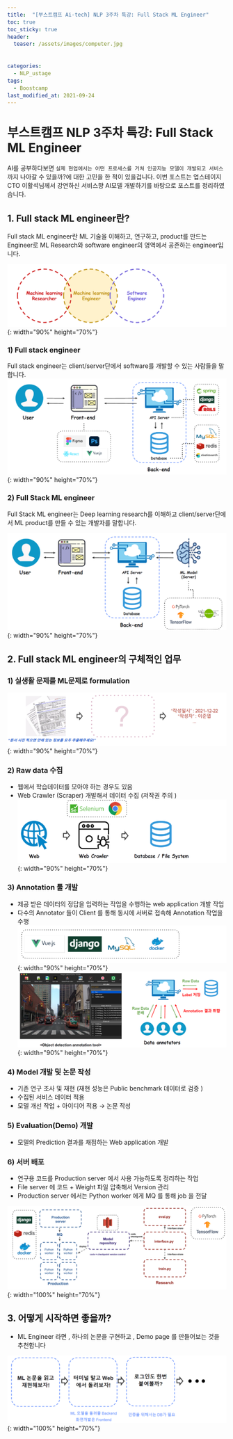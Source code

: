 ```yaml
---
title:  "[부스트캠프 Ai-tech] NLP 3주차 특강: Full Stack ML Engineer"
toc: true
toc_sticky: true
header:
  teaser: /assets/images/computer.jpg


categories:
  - NLP_ustage
tags:
  - Boostcamp
last_modified_at: 2021-09-24
---
```


# 부스트캠프 NLP 3주차 특강: Full Stack ML Engineer
AI를 공부하다보면 `실제 현업에서는 어떤 프로세스를 거쳐 인공지능 모델이 개발되고 서비스`까지 나아갈 수 있을까?에 대한 고민을 한 적이 있을겁니다. 이번 포스트는 업스테이지 CTO 이활석님께서 강연하신 서비스향 AI모델 개발하기를 바탕으로 포스트를 정리하였습니다.  


## 1. Full stack ML engineer란?  
Full stack ML engineer란 ML 기술을 이해하고, 연구하고, product를 만드는 Engineer로 ML Research와 software engineer의 영역에서 공존하는 engineer입니다.  

![](/assets/images/special_lec_10.png){: width="90%" height="70%"}  



### 1) Full stack engineer  
Full stack engineer는 client/server단에서 software를 개발할 수 있는 사람들을 말합니다.
![](/assets/images/special_lec_11.png){: width="90%" height="70%"}  

### 2) Full Stack ML engineer
Full Stack ML engineer는 Deep learning research를 이해하고 client/server단에서 ML product를 만들 수 있는 개발자를 말합니다.  

![](/assets/images/special_lec_12.png){: width="90%" height="70%"}  

## 2. Full stack ML engineer의 구체적인 업무

### 1) 실생활 문제를 ML문제로 formulation

![](/assets/images/special_lec_14.png){: width="90%" height="70%"}  

### 2) Raw data 수집
- 웹에서 학습데이터를 모아야 하는 경우도 있음
- Web Crawler (Scraper) 개발해서 데이터 수집 (저작권 주의 )
![](/assets/images/special_lec_13.png){: width="90%" height="70%"}  

### 3) Annotation 툴 개발  
- 제공 받은 데이터의 정답을 입력하는 작업을 수행하는 web application 개발 작업  
- 다수의 Annotator 들이 Client 를 통해 동시에 서버로 접속해 Annotation 작업을 수행  
![](/assets/images/special_lec_15.png){: width="90%" height="70%"}  
![](/assets/images/special_lec_16.png){: width="90%" height="70%"}  


### 4) Model 개발 및 논문 작성  
- 기존 연구 조사 및 재현 (재현 성능은 Public benchmark 데이터로 검증 )
- 수집된 서비스 데이터 적용
- 모델 개선 작업 + 아이디어 적용 → 논문 작성  

### 5) Evaluation(Demo) 개발
- 모델의 Prediction 결과를 채점하는 Web application 개발

### 6) 서버 배포  
- 연구용 코드를 Production server 에서 사용 가능하도록 정리하는 작업
- File server 에 코드 + Weight 파일 압축해서 Version 관리
- Production server 에서는 Python worker 에게 MQ 를 통해 job 을 전달  

![](/assets/images/special_lec_17.png){: width="100%" height="70%"}  

## 3. 어떻게 시작하면 좋을까?  

- ML Engineer 라면 , 하나의 논문을 구현하고 , Demo page 를 만들어보는 것을 추천합니다

![](/assets/images/special_lec_18.png){: width="100%" height="70%"}  
